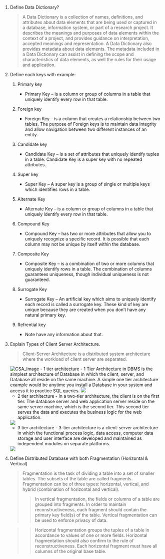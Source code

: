1. Define Data Dictionary?
    > A Data Dictionary is a collection of names, definitions, and attributes about data elements that are being used or captured in a database, information system, or part of a research project. It describes the meanings and purposes of data elements within the context of a project, and provides guidance on interpretation, accepted meanings and representation. A Data Dictionary also provides metadata about data elements. The metadata included in a Data Dictionary can assist in defining the scope and characteristics of data elements, as well the rules for their usage and application. 


 2. Define each keys with example: 
      1. Primary key
         - Primary Key – is a column or group of columns in a table that uniquely identify every row in that table.

    2. Foreign key 
         - Foreign Key – is a column that creates a relationship between two tables. The purpose of Foreign keys is to maintain data integrity and allow navigation between two different instances of an entity.

    3. Candidate key
         - Candidate Key – is a set of attributes that uniquely identify tuples in a table. Candidate Key is a super key with no repeated attributes.

    4. Super key
         - Super Key – A super key is a group of single or multiple keys which identifies rows in a table.
    5. Alternate Key
         - Alternate Key – is a column or group of columns in a table that uniquely identify every row in that table.
    6. Compound Key
         - Compound Key – has two or more attributes that allow you to uniquely recognize a specific record. It is possible that each column may not be unique by itself within the database.
    7. Composite Key
          - Composite Key – is a combination of two or more columns that uniquely identify rows in a table. The combination of columns guarantees uniqueness, though individual uniqueness is not guaranteed.
    8. Surrogate Key
         - Surrogate Key – An artificial key which aims to uniquely identify each record is called a surrogate key. These kind of key are unique because they are created when you don’t have any natural primary key.
    5. Refrential key
         - Note have any information about that.

 3. Explain Types of Client Server Architecture.
    > Client-Server Architecture is a distributed system architecture where the workload of client server are separated. 
    <img src="Images/CSA.png" alt="CSA_Image" title="Client Server Architecture">
    - 1 tier architecture - 1 Tier Architecture in DBMS is the simplest architecture of Database in which the client, server, and Database all reside on the same machine. A simple one tier architecture example would be anytime you install a Database in your system and access it to practice SQL queries.
     
     <img src="Images/1-tier.png">

    
    - 2 tier architecture - In a two-tier architecture, the client is on the first tier. The database server and web application server reside on the same server machine, which is the second tier. This second tier serves the data and executes the business logic for the web application.
    <img src="Images/2-tier.png">

    - 3 tier architecture - 3-tier architecture is a client-server architecture in which the functional process logic, data access, computer data storage and user interface are developed and maintained as independent modules on separate platforms.
    <img src="Images/3-tier.png">

 
 4. Define Distributed Database with both Fragmentation (Horizontal & Vertical)
    > Fragmentation is the task of dividing a table into a set of smaller tables. The subsets of the table are called fragments. Fragmentation can be of three types: horizontal, vertical, and hybrid (combination of horizontal and vertical).
    >> In vertical fragmentation, the fields or columns of a table are grouped into fragments. In order to maintain reconstructiveness, each fragment should contain the primary key field(s) of the table. Vertical fragmentation can be used to enforce privacy of data.
    
    >>Horizontal fragmentation groups the tuples of a table in accordance to values of one or more fields. Horizontal fragmentation should also confirm to the rule of reconstructiveness. Each horizontal fragment must have all columns of the original base table.